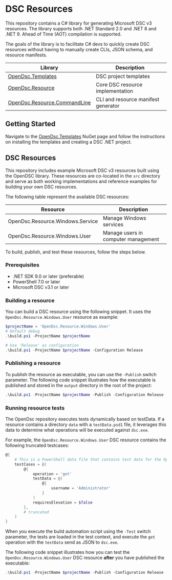 # DSC Resources

This repository contains a C# library for generating Microsoft DSC v3 resources.
The library supports both .NET Standard 2.0 and .NET 8 and .NET 9. Ahead of Time
(AOT) compilation is supported.

The goals of the library is to facilitate C# devs to quickly create DSC
resources without having to manually create CLIs, JSON schema, and resource
manifests.

| Library                        | Description                         |
| ------------------------------ | ----------------------------------- |
| [OpenDsc.Templates]            | DSC project templates               |
| [OpenDsc.Resource]             | Core DSC resource implementation    |
| [OpenDsc.Resource.CommandLine] | CLI and resource manifest generator |

[OpenDsc.Templates]: https://www.nuget.org/packages/OpenDsc.Templates
[OpenDsc.Resource]: https://www.nuget.org/packages/OpenDsc.Templates
[OpenDsc.Resource.CommandLine]: https://www.nuget.org/packages/OpenDsc.Templates

## Getting Started

Navigate to the [OpenDsc.Templates] NuGet page and follow the instructions on
installing the templates and creating a DSC .NET project.

## DSC Resources

This repository includes example Microsoft DSC v3 resources built using the
OpenDSC library. These resources are co-located in the `src` directory and
serve as both working implementations and reference examples for building
your own DSC resources.

The following table represent the available DSC resources:

| Resource                         | Description                         |
| -------------------------------- | ----------------------------------- |
| OpenDsc.Resource.Windows.Service | Manage Windows services             |
| OpenDsc.Resource.Windows.User    | Manage users in computer management |

To build, publish, and test these resources, follow the steps below.

### Prerequisites

- .NET SDK 9.0 or later (preferable)
- PowerShell 7.0 or later
- Microsoft DSC v3.1 or later

### Building a resource

You can build a DSC resource using the following snippet. It uses the
`OpenDsc.Resource.Windows.User` resource as example:

```powershell
$projectName = 'OpenDsc.Resource.Windows.User'
# Default debug
.\build.ps1 -ProjectName $projectName

# Use 'Release' as configuration
.\build.ps1 -ProjectName $projectName -Configuration Release
```

### Publishing a resource

To publish the resource as executable, you can use the `-Publish` switch
parameter. The following code snippet illustrates how the executable is
published and stored in the `output` directory in the root of the project:

```powershell
.\build.ps1 -ProjectName $projectName -Publish -Configuration Release
```

### Running resource tests

The OpenDsc repository executes tests dynamically based on testData. If a
resource contains a directory `data` with a `testData.psd1` file, it
leverages this data to determine what operations will be executed against
`dsc.exe`.

For example, the `OpenDsc.Resource.Windows.User` DSC resource contains the
following truncated testcases:

```powershell
@{
    # This is a PowerShell data file that contains test data for the OpenDsc.Resource.Windows.User utility
    testCases = @(
        @{
            operation = 'get'
            testData = @(
                @{
                    username = 'Administrator'    
                }
            )
            requiresElevation = $false
        },
        # truncated
    )  
}
```

When you execute the build automation script using the `-Test` switch parameter,
the tests are loaded in the test context, and execute the `get` operation with
the `testData` send as JSON to `dsc.exe`.

The following code snippet illustrates
how you can test the `OpenDsc.Resource.Windows.User` DSC resource **after** you
have published the executable:

```powershell
.\build.ps1 -ProjectName $projectName -Publish -Configuration Release -Test
```

